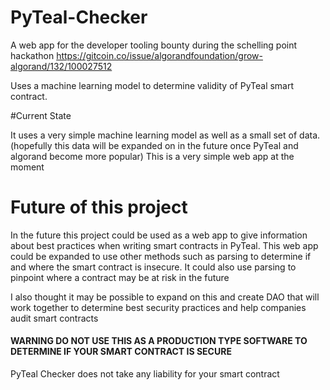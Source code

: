 # PyTeal-Checker  
A web app for the developer tooling bounty during the schelling point hackathon https://gitcoin.co/issue/algorandfoundation/grow-algorand/132/100027512


Uses a machine learning model to determine validity of PyTeal smart contract. 

#Current State

It uses a very simple machine learning model as well as a small set of data. (hopefully this data will be expanded on in the future once PyTeal and algorand become more popular)
This is a very simple web app at the moment 


# Future of this project

In the future this project could be used as a web app to give information about best practices when writing smart contracts in PyTeal. This web app could be expanded
to use other methods such as parsing to determine if and where the smart contract is insecure. It could also use parsing to pinpoint where a contract may be at risk in the future 

I also thought it may be possible to expand on this and create  DAO that will work together to determine best security practices and help companies audit smart contracts

#### WARNING DO NOT USE THIS AS A PRODUCTION TYPE SOFTWARE TO DETERMINE IF YOUR SMART CONTRACT IS SECURE ####
PyTeal Checker does not take any liability for your smart contract 
